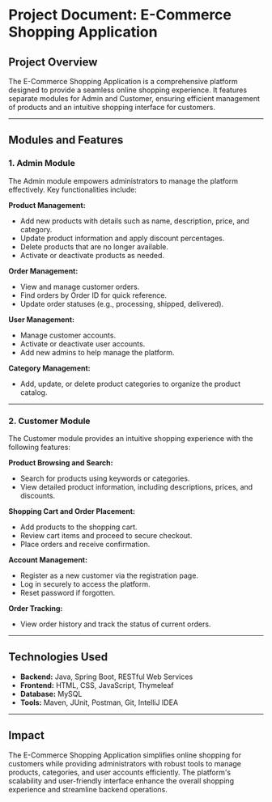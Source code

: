 # Project Document: E-Commerce Shopping Application

## **Project Overview**
The E-Commerce Shopping Application is a comprehensive platform designed to provide a seamless online shopping experience. It features separate modules for Admin and Customer, ensuring efficient management of products and an intuitive shopping interface for customers.

---

## **Modules and Features**

### **1. Admin Module**

The Admin module empowers administrators to manage the platform effectively. Key functionalities include:

**Product Management:**
- Add new products with details such as name, description, price, and category.
- Update product information and apply discount percentages.
- Delete products that are no longer available.
- Activate or deactivate products as needed.

**Order Management:**
- View and manage customer orders.
- Find orders by Order ID for quick reference.
- Update order statuses (e.g., processing, shipped, delivered).

**User Management:**
- Manage customer accounts.
- Activate or deactivate user accounts.
- Add new admins to help manage the platform.

**Category Management:**
- Add, update, or delete product categories to organize the product catalog.

---

### **2. Customer Module**

The Customer module provides an intuitive shopping experience with the following features:

**Product Browsing and Search:**
- Search for products using keywords or categories.
- View detailed product information, including descriptions, prices, and discounts.

**Shopping Cart and Order Placement:**
- Add products to the shopping cart.
- Review cart items and proceed to secure checkout.
- Place orders and receive confirmation.

**Account Management:**
- Register as a new customer via the registration page.
- Log in securely to access the platform.
- Reset password if forgotten.

**Order Tracking:**
- View order history and track the status of current orders.

---

## **Technologies Used**
- **Backend:** Java, Spring Boot, RESTful Web Services
- **Frontend:** HTML, CSS, JavaScript, Thymeleaf
- **Database:** MySQL
- **Tools:** Maven, JUnit, Postman, Git, IntelliJ IDEA

---

## **Impact**
The E-Commerce Shopping Application simplifies online shopping for customers while providing administrators with robust tools to manage products, categories, and user accounts efficiently. The platform's scalability and user-friendly interface enhance the overall shopping experience and streamline backend operations.

